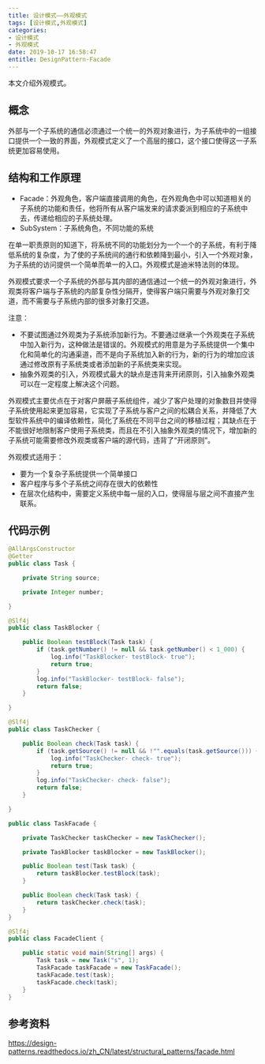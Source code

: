```yaml
---
title: 设计模式——外观模式
tags: [设计模式,外观模式]
categories:
- 设计模式
- 外观模式
date: 2019-10-17 16:58:47
entitle: DesignPattern-Facade
---
```


本文介绍外观模式。

<!--more-->

## 概念

外部与一个子系统的通信必须通过一个统一的外观对象进行，为子系统中的一组接口提供一个一致的界面，外观模式定义了一个高层的接口，这个接口使得这一子系统更加容易使用。

## 结构和工作原理

* Facade：外观角色，客户端直接调用的角色，在外观角色中可以知道相关的子系统的功能和责任，他将所有从客户端发来的请求委派到相应的子系统中去，传递给相应的子系统处理。
* SubSystem：子系统角色，不同功能的系统

在单一职责原则的知道下，将系统不同的功能划分为一个一个的子系统，有利于降低系统的复杂度，为了使的子系统间的通行和依赖降到最小，引入一个外观对象，为子系统的访问提供一个简单而单一的入口。外观模式是迪米特法则的体现。

外观模式要求一个子系统的外部与其内部的通信通过一个统一的外观对象进行，外观类将客户端与子系统的内部复杂性分隔开，使得客户端只需要与外观对象打交道，而不需要与子系统内部的很多对象打交道。

注意：
* 不要试图通过外观类为子系统添加新行为。不要通过继承一个外观类在子系统中加入新行为，这种做法是错误的。外观模式的用意是为子系统提供一个集中化和简单化的沟通渠道，而不是向子系统加入新的行为，新的行为的增加应该通过修改原有子系统类或者添加新的子系统类来实现。
* 抽象外观类的引入，外观模式最大的缺点是违背来开闭原则，引入抽象外观类可以在一定程度上解决这个问题。

外观模式主要优点在于对客户屏蔽子系统组件，减少了客户处理的对象数目并使得子系统使用起来更加容易，它实现了子系统与客户之间的松耦合关系，并降低了大型软件系统中的编译依赖性，简化了系统在不同平台之间的移植过程；其缺点在于不能很好地限制客户使用子系统类，而且在不引入抽象外观类的情况下，增加新的子系统可能需要修改外观类或客户端的源代码，违背了“开闭原则”。

外观模式适用于：
* 要为一个复杂子系统提供一个简单接口
* 客户程序与多个子系统之间存在很大的依赖性
* 在层次化结构中，需要定义系统中每一层的入口，使得层与层之间不直接产生联系。

## 代码示例

```java
@AllArgsConstructor
@Getter
public class Task {

    private String source;

    private Integer number;

}
```

```java
@Slf4j
public class TaskBlocker {

    public Boolean testBlock(Task task) {
        if (task.getNumber() != null && task.getNumber() < 1_000) {
            log.info("TaskBlocker- testBlock- true");
            return true;
        }
        log.info("TaskBlocker- testBlock- false");
        return false;
    }

}
```

```java
@Slf4j
public class TaskChecker {

    public Boolean check(Task task) {
        if (task.getSource() != null && !"".equals(task.getSource())) {
            log.info("TaskChecker- check- true");
            return true;
        }
        log.info("TaskChecker- check- false");
        return false;
    }

}
```

```java
public class TaskFacade {

    private TaskChecker taskChecker = new TaskChecker();

    private TaskBlocker taskBlocker = new TaskBlocker();

    public Boolean test(Task task) {
        return taskBlocker.testBlock(task);
    }

    public Boolean check(Task task) {
        return taskChecker.check(task);
    }
}
```

```java
@Slf4j
public class FacadeClient {

    public static void main(String[] args) {
        Task task = new Task("s", 1);
        TaskFacade taskFacade = new TaskFacade();
        taskFacade.test(task);
        taskFacade.check(task);
    }
}
```
## 参考资料

<https://design-patterns.readthedocs.io/zh_CN/latest/structural_patterns/facade.html>
